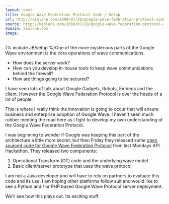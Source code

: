 ```yaml
---
layout: post
title: Google Wave Federation Protocol Code / Setup
url: http://kinlane.com/2009/07/28/google-wave-federation-protocol-code-setup/
source: http://kinlane.com/2009/07/28/google-wave-federation-protocol-code-setup/
domain: kinlane.com
image: 
---
```

{% include JB/setup %}One of the more mysterious parts of the Google Wave environment is the core operations of wave communications.
<ul class="mainlist">
	<li>How does the server work?</li>
	<li>How can you develop in-house tools to keep wave communications behind the firewall?</li>
	<li>How are things going to be secured?</li>
</ul>
I have seen lots of talk about Google Gadgets, Robots, Embeds and the client. However the Google Wave Federation Protocol is over the heads of a lot of people.<p></p>
This is where I really think the innovation is going to occur that will ensure business and enterprise adoption of Google Wave. I haven't seen much rubber meeting the road here as I fight to develop my own understanding of the Google Wave Federation Protocol.<p></p>
I was beginning to wonder if Google was keeping this part of the architecture a little more secret, but then Friday they released some <a href="http://googlewavedev.blogspot.com/2009/07/google-wave-federation-protocol-and.html">open sourced code for Google Wave Federation Protocol</a> from last Mondays API Hackathon. They released two components:
<ol class="mainlist">
	<li> Operational Transform (OT) code and the underlying wave model</li>
	<li>Basic client/server prototype that uses the wave protocol</li>
</ol>
I am not a Java developer and will have to rely on partners to evaluate this code and its use. I am hoping other platforms follow suit and would like to see a Python and / or PHP based Google Wave Protocol server deployment.<p></p>
We'll see how this plays out. Its exciting stuff.<p></p>
<input id="gwProxy" type="hidden"><!--Session data--></input><input id="jsProxy" onclick="jsCall();" type="hidden" />